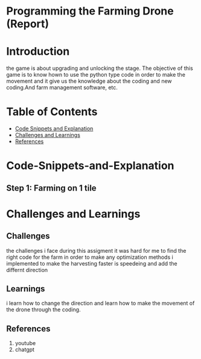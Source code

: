 # Programming the Farming Drone (Report)

# Introduction
the game is about upgrading  and unlocking the stage. The objective of this game is to know hown to use the python type code in order to make the movement and it give us the knowledge about the coding and new coding.And farm management software, etc.

# Table of Contents
- [Code Snippets and Explanation](#code-snippets-and-explanation)
- [Challenges and Learnings](#challenges-and-learnings)
- [References](#references)


# Code-Snippets-and-Explanation


## Step 1: Farming on 1 tile


# Challenges and Learnings
## Challenges
the challenges i face during this assigment it was hard for me to find the right code for the farm
in order to make any optimization methods i implemented to make the harvesting faster is speedeing and add the differnt direction

## Learnings
i learn how to change the direction and learn how to make the movement of the drone through the coding.


## References
1) youtube
2) chatgpt